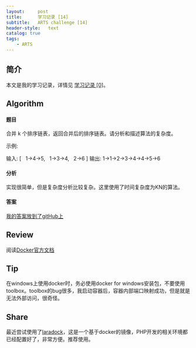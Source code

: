 ```yaml
---
layout:     post
title:      学习记录 [14]
subtitle:   ARTS challenge [14]
header-style:   text
catalog: true
tags:
    - ARTS
---
```


## 简介

本文是我的学习记录，详情见 [学习记录 [0]](/2019/03/31/ARTS-0/)。

## Algorithm

#### 题目

合并 k 个排序链表，返回合并后的排序链表。请分析和描述算法的复杂度。

示例:

输入:
[
  1->4->5,
  1->3->4,
  2->6
]
输出: 1->1->2->3->4->4->5->6

#### 分析

实现很简单，但是复杂度分析比较复杂。这里使用了时间复杂度为KN的算法。

#### 答案

[我的答案放到了gitHub上](https://github.com/AnthonySAD/leedcode/tree/master/Arithmetic/0023.%20MergeKSortedLists)

## Review

阅读[Docker官方文档](https://docs.docker.com/get-started/)

## Tip

在windows上使用docker时，务必使用docker for windows安装包，不要使用toolbox。toolbox的bug很多，我启动容器后，容器内部端口映射成功，但是就是无法外部访问，很奇怪。

## Share

最近尝试使用了[laradock](https://github.com/laradock/laradock)，这是一个基于docker的镜像，PHP开发的相关环境都已经配置好了，非常方便。推荐使用。
